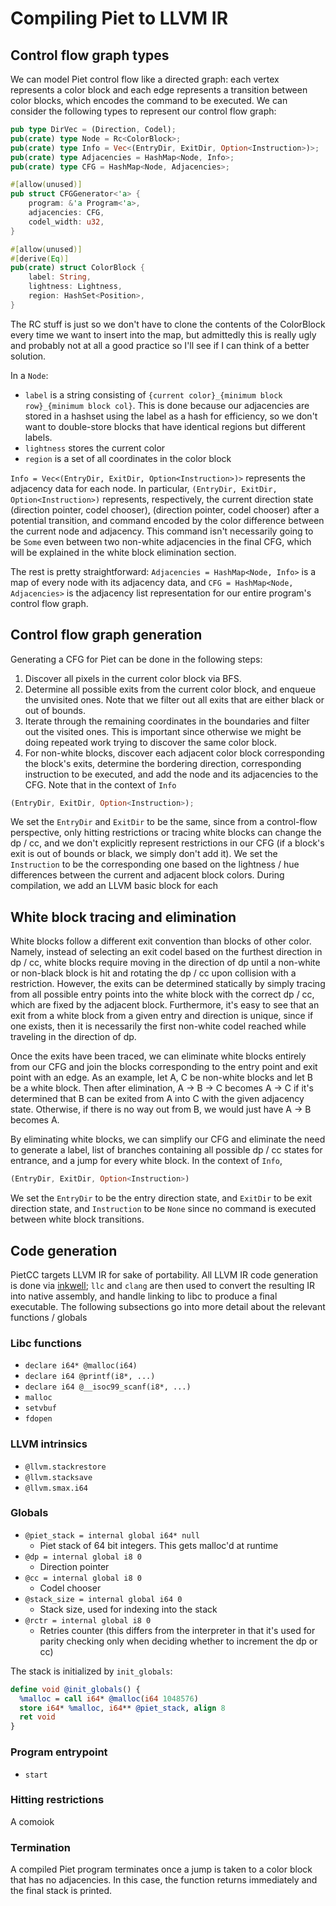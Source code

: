 # Compiling Piet to LLVM IR

## Control flow graph types

We can model Piet control flow like a directed graph: each vertex represents a color block and each edge represents a transition between color blocks, which encodes the command to be executed.  We can consider the following types to represent our control flow graph: 

```Rust
pub type DirVec = (Direction, Codel);
pub(crate) type Node = Rc<ColorBlock>;
pub(crate) type Info = Vec<(EntryDir, ExitDir, Option<Instruction>)>;
pub(crate) type Adjacencies = HashMap<Node, Info>;
pub(crate) type CFG = HashMap<Node, Adjacencies>;

#[allow(unused)]
pub struct CFGGenerator<'a> {
    program: &'a Program<'a>,
    adjacencies: CFG,
    codel_width: u32,
}

#[allow(unused)]
#[derive(Eq)]
pub(crate) struct ColorBlock {
    label: String,
    lightness: Lightness,
    region: HashSet<Position>,
}
```

The RC stuff is just so we don't have to clone the contents of the ColorBlock every time we want to insert into the map, but admittedly this is really ugly and probably not at all a good practice so I'll see if I can think of a better solution.

In a `Node`:
* `label` is a string consisting of `{current color}_{minimum block row}_{minimum block col}`.  This is done because our adjacencies are stored in a hashset using the label as a hash for efficiency, so we don't want to double-store blocks that have identical regions but different labels.
* `lightness` stores the current color
* `region` is a set of all coordinates in the color block

`Info = Vec<(EntryDir, ExitDir, Option<Instruction>)>` represents the adjacency data for each node.  In particular, `(EntryDir, ExitDir, Option<Instruction>)` represents, respectively, the current direction state (direction pointer, codel chooser), (direction pointer, codel chooser) after a potential transition, and command encoded by the color difference between the current node and adjacency.  This command isn't necessarily going to be `Some` even between two non-white adjacencies in the final CFG, which will be explained in the white block elimination section.

The rest is pretty straightforward: `Adjacencies = HashMap<Node, Info>` is a map of every node with its adjacency data, and `CFG = HashMap<Node, Adjacencies>` is the adjacency list representation for our entire program's control flow graph.

## Control flow graph generation

Generating a CFG for Piet can be done in the following steps:

1. Discover all pixels in the current color block via BFS.  
2. Determine all possible exits from the current color block, and enqueue the unvisited ones.  Note that we filter out all exits that are either black or out of bounds.
3. Iterate through the remaining coordinates in the boundaries and filter out the visited ones.  This is important since otherwise we might be doing repeated work trying to discover the same color block.
4. For non-white blocks, discover each adjacent color block corresponding the block's exits, determine the bordering direction, corresponding instruction to be executed, and add the node and its adjacencies to the CFG.  Note that in the context of `Info`

```rust
(EntryDir, ExitDir, Option<Instruction>);
```

We set the `EntryDir` and `ExitDir` to be the same, since from a control-flow perspective, only hitting restrictions or tracing white blocks can change the dp / cc, and we don't explicitly represent restrictions in our CFG (if a block's exit is out of bounds or black, we simply don't add it).  We set the `Instruction` to be the corresponding one based on the lightness / hue differences between the current and adjacent block colors.  During compilation, we add an LLVM basic block for each 


## White block tracing and elimination

White blocks follow a different exit convention than blocks of other color.  Namely, instead of selecting an exit codel based on the furthest direction in dp / cc, white blocks require moving in the direction of dp until a non-white or non-black block is hit and rotating the dp / cc upon collision with a restriction.  However, the exits can be determined statically by simply tracing from all possible entry points into the white block with the correct dp / cc, which are fixed by the adjacent block.  Furthermore, it's easy to see that an exit from a white block from a given entry and direction is unique, since if one exists, then it is necessarily the first non-white codel reached while traveling in the direction of dp.  

Once the exits have been traced, we can eliminate white blocks entirely from our CFG and join the blocks corresponding to the entry point and exit point with an edge.  As an example, let A, C be non-white blocks and let B be a white block.  Then after elimination, A -> B -> C becomes A -> C if it's determined that B can be exited from A into C with the given adjacency state.  Otherwise, if there is no way out from B, we would just have A -> B becomes A.

By eliminating white blocks, we can simplify our CFG and eliminate the need to generate a label, list of branches containing all possible dp / cc states for entrance, and a jump for every white block.  In the context of `Info`,

```rust
(EntryDir, ExitDir, Option<Instruction>)
```

We set the `EntryDir` to be the entry direction state, and `ExitDir` to be exit direction state, and `Instruction` to be `None` since no command is executed between white block transitions.

## Code generation

PietCC targets LLVM IR for sake of portability.  All LLVM IR code generation is done via [inkwell](https://github.com/TheDan64/inkwell); `llc` and `clang` are then used to convert the resulting IR into native assembly, and handle linking to libc to produce a final executable.  The following subsections go into more detail about the relevant functions / globals

### Libc functions

* `declare i64* @malloc(i64)`
* `declare i64 @printf(i8*, ...)`
* `declare i64 @__isoc99_scanf(i8*, ...)`
* `malloc`
* `setvbuf`
* `fdopen`

### LLVM intrinsics

* `@llvm.stackrestore`
* `@llvm.stacksave`
* `@llvm.smax.i64`

### Globals

* `@piet_stack = internal global i64* null`
    * Piet stack of 64 bit integers.  This gets malloc'd at runtime
* `@dp = internal global i8 0`
    * Direction pointer
* `@cc = internal global i8 0`
    * Codel chooser
* `@stack_size = internal global i64 0`
    * Stack size, used for indexing into the stack
* `@rctr = internal global i8 0`
    * Retries counter (this differs from the interpreter in that it's used for parity checking only when deciding whether to increment the dp or cc)

The stack is initialized by `init_globals`:

```llvm
define void @init_globals() {
  %malloc = call i64* @malloc(i64 1048576)
  store i64* %malloc, i64** @piet_stack, align 8
  ret void
}
```

### Program entrypoint

* `start`

### Hitting restrictions

A comoiok

### Termination

A compiled Piet program terminates once a jump is taken to a color block that has no adjacencies.  In this case, the function returns immediately and the final stack is printed.

